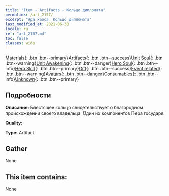 ```yaml
---
title: "Item - Artifacts - Кольцо дипломата"
permalink: /art_2157/
excerpt: "Эра хаоса  Кольцо дипломата"
last_modified_at: 2021-06-30
locale: ru
ref: "art_2157.md"
toc: false
classes: wide
---
```

 [Materials](/ItemsRU/){: .btn .btn--primary}[Artifacts](/ItemsRU/Artifacts/){: .btn .btn--success}[Unit Soul](/ItemsRU/UnitSoul/){: .btn .btn--warning}[Unit Awakening](/ItemsRU/UnitAwakening/){: .btn .btn--danger}[Hero Soul](/ItemsRU/HeroSoul/){: .btn .btn--info}[Hero Skill](/ItemsRU/HeroSkill/){: .btn .btn--primary}[Gift](/ItemsRU/Gift/){: .btn .btn--success}[Event related](/ItemsRU/Events/){: .btn .btn--warning}[Avatars](/ItemsRU/Avatars/){: .btn .btn--danger}[Consumables](/ItemsRU/Consumables/){: .btn .btn--info}[Unknown](/ItemsRU/Unknown/){: .btn .btn--primary}

## Подробности
 **Описание:** Блестящее кольцо свидетельствует о благородном происхождении своего владельца. Один из компонентов Пера государя.

 **Quality:** 

 **Type:** Artifact

## Gather

  None

## This item contains:

  None


